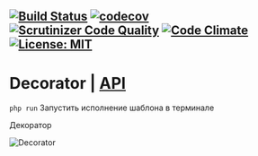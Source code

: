 [![Build Status](https://travis-ci.org/Jagepard/PhpDesignPatterns-Decorator.svg?branch=master)](https://travis-ci.org/Jagepard/PhpDesignPatterns-Decorator)
[![codecov](https://codecov.io/gh/Jagepard/PhpDesignPatterns-Decorator/branch/master/graph/badge.svg)](https://codecov.io/gh/Jagepard/PhpDesignPatterns-Decorator)
[![Scrutinizer Code Quality](https://scrutinizer-ci.com/g/Jagepard/PhpDesignPatterns-Decorator/badges/quality-score.png?b=master)](https://scrutinizer-ci.com/g/Jagepard/PhpDesignPatterns-Decorator/?branch=master)
[![Code Climate](https://codeclimate.com/github/Jagepard/PhpDesignPatterns-Decorator/badges/gpa.svg)](https://codeclimate.com/github/Jagepard/PhpDesignPatterns-Decorator)
[![License: MIT](https://img.shields.io/badge/license-MIT-498e7f.svg)](https://mit-license.org/)
-----

# Decorator | [API](https://github.com/Jagepard/PhpDesignPatterns-Decorator/blob/master/docs.md "Documentation API")
```php run``` Запустить исполнение шаблона в терминале

Декоратор

![Decorator](https://github.com/Jagepard/PhpDesignPatterns-Decorator/blob/master/UML.png)
